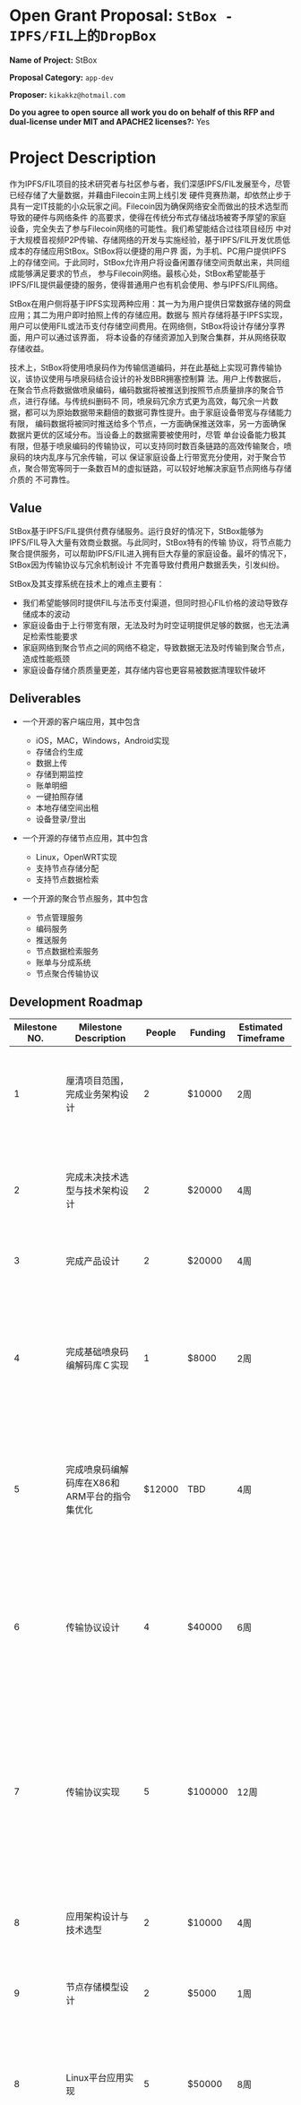 # Open Grant Proposal: `StBox - IPFS/FIL上的DropBox`

**Name of Project:** StBox

**Proposal Category:** `app-dev`

**Proposer:** `kikakkz@hotmail.com`

**Do you agree to open source all work you do on behalf of this RFP and dual-license under MIT and APACHE2 licenses?:** Yes

# Project Description

作为IPFS/FIL项目的技术研究者与社区参与者，我们深感IPFS/FIL发展至今，尽管已经存储了大量数据，并藉由Filecoin主网上线引发
硬件竞赛热潮，却依然止步于具有一定IT技能的小众玩家之间。Filecoin因为确保网络安全而做出的技术选型而导致的硬件与网络条件
的高要求，使得在传统分布式存储战场被寄予厚望的家庭设备，完全失去了参与Filecoin网络的可能性。我们希望能结合过往项目经历
中对于大规模音视频P2P传输、存储网络的开发与实施经验，基于IPFS/FIL开发优质低成本的存储应用StBox。StBox将以便捷的用户界
面，为手机、PC用户提供IPFS上的存储空间。于此同时，StBox允许用户将设备闲置存储空间贡献出来，共同组成能够满足要求的节点，
参与Filecoin网络。最核心处，StBox希望能基于IPFS/FIL提供最便捷的服务，使得普通用户也有机会使用、参与IPFS/FIL网络。

StBox在用户侧将基于IPFS实现两种应用：其一为为用户提供日常数据存储的网盘应用；其二为用户即时拍照上传的存储应用。数据与
照片存储将基于IPFS实现，用户可以使用FIL或法币支付存储空间费用。在网络侧，StBox将设计存储分享界面，用户可以通过该界面，
将本设备的存储资源加入到聚合集群，并从网络获取存储收益。

技术上，StBox将使用喷泉码作为传输信道编码，并在此基础上实现可靠传输协议，该协议使用与喷泉码结合设计的补发BBR拥塞控制算
法。用户上传数据后，在聚合节点将数据做喷泉编码，编码数据将被推送到按照节点质量排序的聚合节点，进行存储。与传统纠删码不
同，喷泉码冗余方式更为高效，每冗余一片数据，都可以为原始数据带来翻倍的数据可靠性提升。由于家庭设备带宽与存储能力有限，
编码数据将被同时推送给多个节点，一方面确保推送效率，另一方面确保数据片更优的区域分布。当设备上的数据需要被使用时，尽管
单台设备能力极其有限，但基于喷泉编码的传输协议，可以支持同时数百条链路的高效传输聚合，喷泉码的块内乱序与冗余传输，可以
保证家庭设备上行带宽充分使用，对于聚合节点，聚合带宽等同于一条数百Ｍ的虚拟链路，可以较好地解决家庭节点网络与存储介质的
不可靠性。

## Value

StBox基于IPFS/FIL提供付费存储服务。运行良好的情况下，StBox能够为IPFS/FIL导入大量有效商业数据。与此同时，StBox特有的传输
协议，将节点能力聚合提供服务，可以帮助IPFS/FIL进入拥有巨大存量的家庭设备。最坏的情况下，StBox因为传输协议与冗余机制设计
不完善导致付费用户数据丢失，引发纠纷。

StBox及其支撑系统在技术上的难点主要有：
- 我们希望能够同时提供FIL与法币支付渠道，但同时担心FIL价格的波动导致存储成本的波动
- 家庭设备由于上行带宽有限，无法及时为时空证明提供足够的数据，也无法满足检索性能要求
- 家庭网络到聚合节点之间的网络不稳定，导致数据无法及时传输到聚合节点，造成性能瓶颈
- 家庭设备存储介质质量更差，其存储内容也更容易被数据清理软件破坏

## Deliverables

- 一个开源的客户端应用，其中包含
  - iOS，MAC，Windows，Android实现
  - 存储合约生成
  - 数据上传
  - 存储到期监控
  - 账单明细
  - 一键拍照存储
  - 本地存储空间出租
  - 设备登录/登出

- 一个开源的存储节点应用，其中包含
  - Linux，OpenWRT实现
  - 支持节点存储分配
  - 支持节点数据检索

- 一个开源的聚合节点服务，其中包含
  - 节点管理服务
  - 编码服务
  - 推送服务
  - 节点数据检索服务
  - 账单与分成系统
  - 节点聚合传输协议

## Development Roadmap

| Milestone NO. | Milestone Description | People | Funding | Estimated Timeframe | Output |
|---------------|-----------------------|--------|---------|---------------------|--------|
| 1 | 厘清项目范围，完成业务架构设计 | 2 | $10000 | 2周 | 需求规格说明书、IPFS/FIL应用白皮书、业务架构设计报告 |
| 2 | 完成未决技术选型与技术架构设计 | 2 | $20000 | 4周 | 技术调研报告、网络架构设计报告、业务角色交互设计报告 |
| 3 | 完成产品设计 | 2 | $20000 | 4周 |　产品人机界面原型 |
| 4 | 完成基础喷泉码编解码库Ｃ实现 | 1 | $8000 | 2周 | 可供应用开发使用的编解码库、单元测试代码、性能测试代码、应用参考代码、API文档 |
| 5 | 完成喷泉码编解码库在X86和ARM平台的指令集优化 | $12000 | TBD | 4周 | 编解码算法在不同体系结构的优化实现、单元测试代码、性能测试代码 |
| 6 | 传输协议设计 | 4 | $40000 | 6周 | 网络传输协议研究报告、拥塞算法研究报告、聚合传输协议状态机/报文/拥塞控制/适用场景设计报告 |
| 7 | 传输协议实现 | 5 | $100000 | 12周 | 可供应用开发使用的传输协议库、单元测试代码、性能测试代码、参开应用代码、测试报告、API文档 |
| 8 | 应用架构设计与技术选型 | 2 | $10000 | 4周 | 符合产品设计报告的应用架构设计报告、应用框架分析报告 |
| 9 | 节点存储模型设计 | 2 | $5000 | 1周 | 节点存储模型设计报告 |
| 8 | Linux平台应用实现 | 5 | $50000 | 8周 | 可以在各种Linux发行版编译运行或安装运行的数据存储/拍照存储/存储出租应用 |
| 9 | Windows平台应用移植 | 2 | $10000 | 2周 | 可以在Win 10系统编译运行或安装运行的数据存储/拍照存储/存储出租应用 |
| 10 | Android系统应用实现 | 5 | $70000 | 8周 | 可以在Android 8.0以上版本安装运行的数据存储/拍照存储/存储出租应用 |
| 11 | iOS/Mac系统应用实现 | 5 | $70000 | 10周 | 可以在iOS/Mac系统安装运行的数据存储/拍照存储/存储出租应用 |
| 12 | Linux/OpenWRT系统聚合存储服务实现 | 3 | $20000 | 3周 | 可以部署到家用设备节点的聚合存储服务 |

## Total Budget Requested

Sum up the total requested budget across all milestones, and include that figure here. Also, please include a budget breakdown to specify how you are planning to spend these funds.
合计：$4445000
| Item | Amount |
|------|--------|
| 开发者工资 |$350000 |
| 调试设备 | $50000 |
| 云服务 | $10000 |
| 团队建设 | $35000 |

## Maintenance and Upgrade Plans

长期来看，StBox将跟随IPFS/FIL的演进步伐，为用户提供更加可靠优质的低成本存储服务。一方面，我们提供普通人参与IPFS/FIL的渠
道；另一方面，我们希望从技术层面，为用户提供体验优质的数据存储与下载服务，更简单地说，让用户在可以触及的网络带宽条件下，
存的更便宜，下载的更快。同时，得益于与宽带运营商良好的关系，我们可以与运营商合作，并藉此进入运营商拥有的大量家庭设备。

# Team

## Team Members

- Team Member 1
- Team Member 2
- Team Member 3
- ...

## Team Member LinkedIn Profiles

- Team Member 1 LinkedIn profile
- Team Member 2 LinkedIn profile
- Team Member 3 LinkedIn profile
- ...

## Team Website

Please link to your team's website here (make sure it's `https`)

## Relevant Experience

Please describe (in words) your team's relevant experience, and why you think you are the right team to build this project. You can cite your team's prior experience in similar domains, doing similar dev work, individual team members' backgrounds, etc.

## Team code repositories

Please provide links to your team's prior code repos for similar or related projects.

# Additional Information

Please include any additional information that you think would be useful in helping us to evaluate your proposal.
